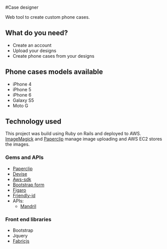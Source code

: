 #Case designer

Web tool to create custom phone cases. 

## What do you need?

* Create an account
* Upload your designs
* Create phone cases from your designs

## Phone cases models available

* iPhone 4
* iPhone 5
* iPhone 6
* Galaxy S5
* Moto G

## Technology used

This project was build using Ruby on Rails and deployed to AWS.
[ImageMagick](http://www.imagemagick.org/) and [Paperclip](https://github.com/thoughtbot/paperclip) manage image uploading and AWS EC2 stores the images.

### Gems and APIs
	
*  [Paperclip](https://github.com/thoughtbot/paperclip)
*  [Devise](https://github.com/plataformatec/devise)
*  [Aws-sdk](https://github.com/aws/aws-sdk-ruby)
*  [Bootstrap form](https://github.com/bootstrap-ruby/rails-bootstrap-forms)
*  [Figaro ](https://github.com/laserlemon/figaro)
*  [Friendly-id](https://github.com/norman/friendly_id)
* APIs:
	* [Mandril](https://mandrillapp.com/api/docs/)  

### Front end libraries		

* Bootstrap
* Jquery
* [Fabricjs ](fabricjs.com/)